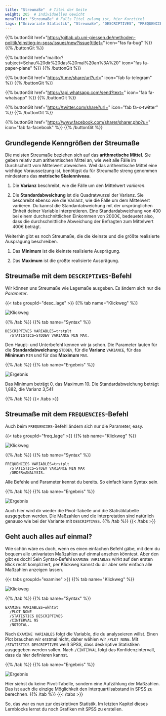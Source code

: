 ```yaml
---
title: "Streumaße"  # Titel der Seite
weight: 205  # Individuelles Gewicht 
menuTitle: "Streumaße" # Falls Titel zulang ist, hier Kurztitel
tags: ["Univariate Statistik", "Streumaße", "DESCRIPTIVES", "FREQUENCIES"]  # Tags hiereinsetzen; Kurzwort, was auf der Seite passsiert
---
```


{{% buttonGit href="https://gitlab.ub.uni-giessen.de/methoden-politik/einstieg-in-spss/issues/new?issue[title]=" icon="fas fa-bug" %}} {{% /buttonGit %}} 

{{% buttonGit href="mailto:?subject=Schau%20dir%20das%20mal%20an%3A%20" icon="fas fa-paper-plane" %}} {{% /buttonGit %}}

{{% buttonGit href="https://t.me/share/url?url=" icon="fab fa-telegram" %}} {{% /buttonGit %}}

{{% buttonGit href="https://api.whatsapp.com/send?text=" icon="fab fa-whatsapp" %}} {{% /buttonGit %}}

{{% buttonGit href="https://twitter.com/share?url=" icon="fab fa-x-twitter" %}} {{% /buttonGit %}}

{{% buttonGit href="https://www.facebook.com/sharer/sharer.php?u=" icon="fab fa-facebook" %}} {{% /buttonGit %}}

## Grundlegende Kenngrößen der Streumaße

Die meisten Streumaße beziehen sich auf das **arithmetische Mittel**. Sie geben relativ zum arithemtischen Mittel an, wie weit alle Fälle im Durchschnitt vom Mittelwert abweichen. Weil das arithemtische Mittel eine wichtige Voraussetzung ist, benötigst du für Streumaße streng genommen mindestens das **metrische Skalenniveau**.

1. Die **Varianz** beschreibt, wie die Fälle um den Mittelwert *variieren*. 

1. Die **Standardabweichung** ist die Quadratwurzel der Varianz. Sie beschreibt ebenso wie die Varianz, wie die Fälle um dem Mittelwert variieren. Du kannst die Standardabweichung mit der ursprünglichen Einheit deiner Variable interpretieren. Eine Standardabweichung von 400 bei einem durchschnittlichen Einkommen von 2000€, bedeuetet also, dass die durchschnittliche Abweichung der Befragten zum Mittelwert 400€ beträgt.

Weiterhin gibt es noch Streumaße, die die kleinste und die größte realisierte Ausprägung beschreiben.

1. Das **Minimum** ist die kleinste realisierte Ausprägung.

1. Das **Maximum** ist die größte realisierte Ausprägung.

## Streumaße mit dem `DESCRIPTIVES`-Befehl

Wir können uns Streumaße wie Lagemaße ausgeben. Es ändern sich nur die *Parameter*. 

{{< tabs groupId="desc_lage" >}}
{{% tab name="Klickweg" %}}

![Klickweg](../gif/descriptives2.gif)


{{% /tab %}}
{{% tab name="Syntax" %}}
```{SPSS}
DESCRIPTIVES VARIABLES=trstplt
  /STATISTICS=STDDEV VARIANCE MIN MAX.
```
Den Haupt- und Unterbefehl kennen wir ja schon. Die Parameter lauten für die **Standardabweichung** `STDDEV`, für die **Varianz** `VARIANCE`, für das **Minimum** `MIN` und für das **Maximum** `MAX`.

{{% /tab %}}
{{% tab name="Ergebnis" %}}

![Ergebnis](../img/descriptives2.png)

Das Minimum beträgt 0, das Maximum 10. Die Standardabweichung beträgt 1,882, die Varianz 3,541


{{% /tab %}}
{{< /tabs >}}

## Streumaße mit dem `FREQUENCIES`-Befehl

Auch beim `FREQUENCIES`-Befehl ändern sich nur die Parameter, easy. 

{{< tabs groupId="freq_lage" >}}
{{% tab name="Klickweg" %}}

![Klickweg](../gif/statistics2.gif)


{{% /tab %}}
{{% tab name="Syntax" %}}
```{SPSS}
FREQUENCIES VARIABLES=trstplt
  /STATISTICS=STDEV VARIANCE MIN MAX
  /ORDER=ANALYSIS.
```
Alle Befehle und Parameter kennst du bereits. So einfach kann Syntax sein. 

{{% /tab %}}
{{% tab name="Ergebnis" %}}

![Ergebnis](../img/statistics2.png)

Auch hier wird dir wieder die Pivot-Tabelle und die Statistiktabelle ausgegeben werden. Die Maßzahlen und die Interpretation sind natürlich genauso wie bei der Variante mit `DESCRIPTIVES`.
{{% /tab %}}
{{< /tabs >}}

## Geht auch alles auf einmal?

Wie schön wäre es doch, wenn es einen einfachen Befehl gäbe, mit dem du bequem alle univariaten Maßzahlen auf einmal ansehen könntest. Aber den gibt es doch! Sein Syntax-Befehl `EXAMINE VARIABLES` wirkt auf den ersten Blick recht kompliziert, per Klickweg kannst du dir aber sehr einfach alle Maßzahlen anzeigen lassen.

{{< tabs groupId="examine" >}}
{{% tab name="Klickweg" %}}

![Klickweg](../gif/examine.gif)


{{% /tab %}}
{{% tab name="Syntax" %}}
```{SPSS}
EXAMINE VARIABLES=wkhtot
  /PLOT NONE
  /STATISTICS DESCRIPTIVES
  /CINTERVAL 95
  /NOTOTAL.
```
Nach `EXAMINE VARIABLES` folgt die Variable, die du analyseieren willst. Einen Plot brauchen wir erstmal nicht, daher wählen wir `/PLOT NONE`. Mit `/STATISTICS DESCRIPTIVES` weiß SPSS, dass deskriptive Statistiken ausgegeben werden sollen. Nach `/CINTERVAL` folgt das Konfidenzintervall, dass du hier definieren kannst.

{{% /tab %}}
{{% tab name="Ergebnis" %}}

![Ergebnis](../img/examine.png)

Hier siehst du keine Pivot-Tabelle, sondern eine Aufzählung der Maßzahlen. Das ist auch die einzige Möglichkeit den Interquartilsabstand in SPSS zu berechnen. 
{{% /tab %}}
{{< /tabs >}}

So, das war es nun zur deskriptiven Statistik. Im letzten Kapitel dieses Lernblocks lernst du noch Grafiken mit SPSS zu erstellen.